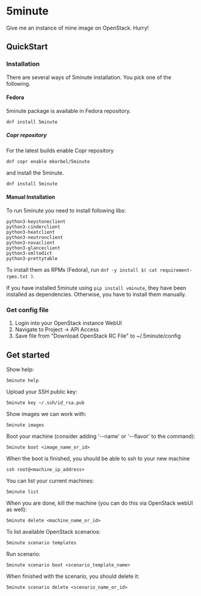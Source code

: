 # 5minute

Give me an instance of mine image on OpenStack. Hurry!

## QuickStart

### Installation

There are several ways of 5minute installation. You pick one of the following.

#### Fedora

5minute package is available in Fedora repository.

    dnf install 5minute

##### Copr repository

For the latest builds enable Copr repository

    dnf copr enable mkorbel/5minute

and install the 5minute.

    dnf install 5minute

#### Manual Installation

To run 5minute you need to install following libs:

    python3-keystoneclient
    python3-cinderclient
    python3-heatclient
    python3-neutronclient
    python3-novaclient
    python3-glanceclient
    python3-xmltodict
    python3-prettytable

To install them as RPMs (Fedora), run `dnf -y install $( cat requirement-rpms.txt )`.

If you have installed 5minute using `pip install vminute`, they have been installed as dependencies. Otherwise, you have to install them manually.

### Get config file

  1. Login into your OpenStack instance WebUI
  2. Navigate to Project -> API Access
  3. Save file from "Download OpenStack RC File" to ~/.5minute/config

## Get started

  Show help:

    5minute help

  Upload your SSH public key:

    5minute key ~/.ssh/id_rsa.pub

  Show images we can work with:

    5minute images

  Boot your machine (consider adding '--name' or '--flavor' to the command):

    5minute boot <image_name_or_id>

  When the boot is finished, you should be able to ssh to your new machine

    ssh root@<machine_ip_address>

  You can list your current machines:

    5minute list

  When you are done, kill the machine (you can do this via OpenStack webUI as well):

    5minute delete <machine_name_or_id>

  To list available OpenStack scenarios:

    5minute scenario templates

  Run scenario:

    5minute scenario boot <scenario_template_name>

  When finished with the scenario, you should delete it:

    5minute scenario delete <scenario_name_or_id>

